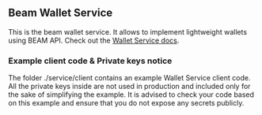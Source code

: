 ## Beam Wallet Service

This is the beam wallet service. It allows to implement lightweight wallets using BEAM API.
Check out the [Wallet Service docs](https://github.com/BeamMW/beam/wiki/Wallet-Service).

### Example client code & Private keys notice

The folder ./service/client contains an example Wallet Service client code. All the private keys inside are not used in production and included only for the sake of simplifying the example. It is advised to check your code based on this example and ensure that you do not expose any secrets publicly.
